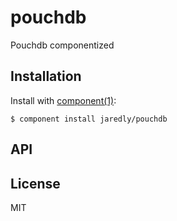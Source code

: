
# pouchdb

  Pouchdb componentized

## Installation

  Install with [component(1)](http://component.io):

    $ component install jaredly/pouchdb

## API



## License

  MIT
